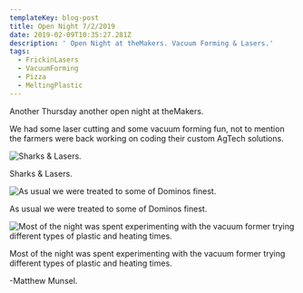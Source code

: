 ```yaml
---
templateKey: blog-post
title: Open Night 7/2/2019
date: 2019-02-09T10:35:27.281Z
description: ' Open Night at theMakers. Vacuum Forming & Lasers.'
tags:
  - FrickinLasers
  - VacuumForming
  - Pizza
  - MeltingPlastic
---
```

Another Thursday another open night at theMakers. 

We had some laser cutting and some vacuum forming fun, not to mention the farmers were back working on coding their custom AgTech solutions.

![Sharks & Lasers.](/img/lasers1.jpg "Frickin Lasers.")

Sharks & Lasers.

![As usual we were treated to some of Dominos finest.](/img/pizza.jpg "Yum Yum.")

As usual we were treated to some of Dominos finest.

![Most of the night was spent  experimenting with the vacuum former trying different types of plastic and heating times.](/img/vacuumforming.jpg "Vacuum forming fun.")

Most of the night was spent  experimenting with the vacuum former trying different types of plastic and heating times.

\-Matthew Munsel.
